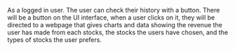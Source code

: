 As a logged in user. The user can check their history with a button. There will be a button on the UI interface, when a user clicks on it, they will be directed to a webpage that gives charts and data showing the revenue the user has made from each stocks, the stocks the users have chosen, and the types of stocks the user prefers.
